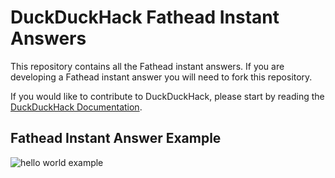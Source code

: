 # DuckDuckHack Fathead Instant Answers

This repository contains all the Fathead instant answers. If you are developing a Fathead instant answer you will need to fork this repository.

If you would like to contribute to DuckDuckHack, please start by reading the [DuckDuckHack Documentation](#).

## Fathead Instant Answer Example
![hello world example](https://s3.amazonaws.com/ddg-assets/docs/fathead_example.png)
